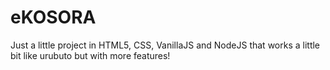 # eKOSORA

Just a little project in HTML5, CSS, VanillaJS and NodeJS that works a little bit like urubuto but with more features!